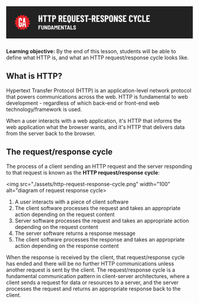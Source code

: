 # ![HTTP Request Response Cycle - Fundamentals](./assets/hero.png)

**Learning objective:** By the end of this lesson, students will be able to define what HTTP is, and what an HTTP request/response cycle looks like.

## What is HTTP? 

Hypertext Transfer Protocol (HTTP) is an application-level network protocol that powers communications across the web. HTTP is fundamental to web development - regardless of which back-end or front-end web technology/framework is used.

When a user interacts with a web application, it's HTTP that informs the web application what the browser wants, and it's HTTP that delivers data from the server back to the browser. 

## The request/response cycle

The process of a client sending an HTTP request and the server responding to that request is known as the **HTTP request/response cycle**:

<img src="./assets/http-request-response-cycle.png" width="100" alt="diagram of request response cycle>

1. A user interacts with a piece of client software
2. The client software processes the request and takes an appropriate action depending on the request content
3. Server software processes the request and takes an appropriate action depending on the request content
4. The server software returns a response message
5. The client software processes the response and takes an appropriate action depending on the response content

When the response is received by the client, that request/response cycle has ended and there will be no further HTTP communications unless another request is sent by the client. The request/response cycle is a fundamental communication pattern in client-server architectures, where a client sends a request for data or resources to a server, and the server processes the request and returns an appropriate response back to the client.


